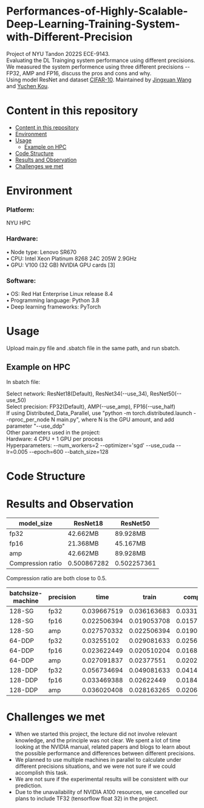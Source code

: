 # Performances-of-Highly-Scalable-Deep-Learning-Training-System-with-Different-Precision
Project of NYU Tandon 2022S ECE-9143.  
Evaluating the DL Trainging system performance using different precisions.  
We measured the system performence using three different precisions -- FP32, AMP and FP16, discuss the pros and cons and why.  
Using model ResNet and dataset [CIFAR-10](https://www.cs.toronto.edu/~kriz/cifar.html). 
Maintained by [Jingxuan Wang](https://github.com/Jexxie) and [Yuchen Kou](https://github.com/Icedcoco). 


# Content in this repository

- [Content in this repository](#content-in-this-repository)
- [Environment](#environment)
- [Usage](#usage)
  * [Example on HPC](#example-on-hpc)
- [Code Structure](#code-structure)
- [Results and Observation](#results-and-observation)
- [Challenges we met](#challenges-we-met)



# Environment
### Platform:
NYU HPC  
### Hardware:
• Node type: Lenovo SR670  
• CPU: Intel Xeon Platinum 8268 24C 205W 2.9GHz  
• GPU: V100 (32 GB) NVIDIA GPU cards [3]  
### Software:
• OS: Red Hat Enterprise Linux release 8.4  
• Programming language: Python 3.8  
• Deep learning frameworks: PyTorch  

# Usage
Upload main.py file and .sbatch file in the same path, and run sbatch. 

## Example on HPC
In sbatch file:

Select network: ResNet18(Default), ResNet34(--use_34), ResNet50(--use_50)  
Select precision: FP32(Default), AMP(--use_amp), FP16(--use_half)  
If using Distributed_Data_Parallel, use "python -m torch.distributed.launch --nproc_per_node N main.py", where N is the GPU amount, and add parameter "--use_ddp"  
Other parameters used in the project:  
  Hardware: 4 CPU + 1 GPU per process  
  Hyperparameters: --num_workers=2 --optimizer='sgd' --use_cuda --lr=0.005 --epoch=600 --batch_size=128  
  
# Code Structure
# Results and Observation

| model_size | ResNet18 | ResNet50 |
| ----------------- | ----------- | ----------- |
| fp32  | 42.662MB | 89.928MB  |
| fp16  | 21.368MB | 45.167MB |
| amp  | 42.662MB | 89.928MB |
| Compression ratio  | 0.500867282  | 0.502257361  |

Compression ratio are both close to 0.5. 

| batchsize-machine | precision | time        | train       | compute     | data        | move        | test   |
| ----------------- | --------- | ----------- | ----------- | ----------- | ----------- | ----------- | ------ |
| 128-SG            | fp32      | 0.039667519 | 0.036163683 | 0.033120205 | 0.002148338 | 0.000521739 | 0.0145 |
| 128-SG            | fp16      | 0.022506394 | 0.019053708 | 0.015780051 | 0.002250639 | 0.000595908 | 0.0132 |
| 128-SG            | amp       | 0.027570332 | 0.022506394 | 0.019002558 | 0.002506394 | 0.000613811 | 0.0158 |
| 64-DDP            | fp32      | 0.03255102  | 0.029081633 | 0.025663265 | 0.00255102  | 0.000357143 | 0.0276 |
| 64-DDP            | fp16      | 0.023622449 | 0.020510204 | 0.016887755 | 0.00255102  | 0.000377551 | 0.0252 |
| 64-DDP            | amp       | 0.027091837 | 0.02377551  | 0.020204082 | 0.00255102  | 0.000357143 | 0.0276 |
| 128-DDP           | fp32      | 0.056734694 | 0.049081633 | 0.041428571 | 0.005714286 | 0.000826531 | 0.0308 |
| 128-DDP           | fp16      | 0.033469388 | 0.02622449  | 0.018469388 | 0.005714286 | 0.000826531 | 0.0288 |
| 128-DDP           | amp       | 0.036020408 | 0.028163265 | 0.020612245 | 0.005612245 | 0.000795918 | 0.0272 |


# Challenges we met
 - When we started this project, the lecture did not involve relevant knowledge, and the principle was not clear. We spent a lot of time looking at the NVIDIA manual,  related papers and blogs to learn about the possible performance and differences between different precisions. 
 - We planned to use multiple machines in parallel to calculate under different precisions situations, and we were not sure if we could accomplish this task. 
 - We are not sure if the experimental results will be consistent with our prediction. 
 - Due to the unavailability of NVIDIA A100 resources, we cancelled our plans to include TF32 (tensorflow float 32) in the project.





